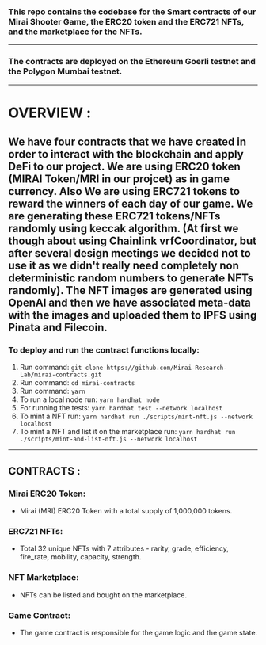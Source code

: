 ### This repo contains the codebase for the Smart contracts of our Mirai Shooter Game, the ERC20 token and the ERC721 NFTs, and the marketplace for the NFTs.

---

### The contracts are deployed on the Ethereum Goerli testnet and the Polygon Mumbai testnet.

---
# OVERVIEW :
We have four contracts that we have created in order to interact with the blockchain and apply DeFi to our project. We are using ERC20 token (MIRAI Token/MRI in our projcet) as in game currency. Also We are using ERC721 tokens to reward the winners of each day of our game. We are generating these ERC721 tokens/NFTs randomly using keccak algorithm. (At first we though about using Chainlink vrfCoordinator, but after several design meetings we decided not to use it as we didn't really need completely non deterministic random numbers to generate NFTs randomly). The NFT images are generated using OpenAI and then we have associated meta-data with the images and uploaded them to IPFS using Pinata and Filecoin.
---
### To deploy and run the contract functions locally:

1. Run command: `git clone https://github.com/Mirai-Research-Lab/mirai-contracts.git`
2. Run command: `cd mirai-contracts`
3. Run command: `yarn`
4. To run a local node run: `yarn hardhat node`
5. For running the tests: `yarn hardhat test --network localhost`
6. To mint a NFT run: `yarn hardhat run ./scripts/mint-nft.js --network localhost`
7. To mint a NFT and list it on the marketplace run: `yarn hardhat run ./scripts/mint-and-list-nft.js --network localhost`

---

## CONTRACTS :

### Mirai ERC20 Token:

- Mirai (MRI) ERC20 Token with a total supply of 1,000,000 tokens.

### ERC721 NFTs:

- Total 32 unique NFTs with 7 attributes - rarity, grade, efficiency, fire_rate, mobility, capacity, strength.

### NFT Marketplace:

- NFTs can be listed and bought on the marketplace.

### Game Contract:

- The game contract is responsible for the game logic and the game state.
